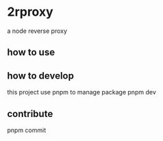 # 2rproxy

a node reverse proxy

## how to use

## how to develop

this project use pnpm to manage package pnpm dev

## contribute

pnpm commit
